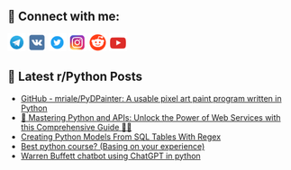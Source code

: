 ## 🔎 Connect with me:
[<img src="https://github.com/bullbesh/bullbesh/blob/main/images/Telegram.png" width="32" height="32" />](https://t.me/bullbesh)
[<img src="https://github.com/bullbesh/bullbesh/blob/main/images/VK.png" width="32" height="32" />](https://vk.com/bullbesh)
[<img src="https://github.com/bullbesh/bullbesh/blob/main/images/Twitter.png" width="32" height="32" />](https://twitter.com/bullbesh1)
[<img src="https://github.com/bullbesh/bullbesh/blob/main/images/Instagram.png" width="32" height="32" />](https://www.instagram.com/bullbesh)
[<img src="https://github.com/bullbesh/bullbesh/blob/main/images/Reddit.png" width="32" height="32" />](https://www.reddit.com/user/bullbesh)
[<img src="https://github.com/bullbesh/bullbesh/blob/main/images/YouTube.png" width="32" height="32" />](https://www.youtube.com/channel/UCtfjRs6uzgq5mfm8S06WTcg)

## 📕 Latest r/Python Posts
<!-- BLOG-POST-LIST:START -->
- [GitHub - mriale/PyDPainter: A usable pixel art paint program written in Python](https://www.reddit.com/r/Python/comments/12zcdir/github_mrialepydpainter_a_usable_pixel_art_paint/)
- [🐍 Mastering Python and APIs: Unlock the Power of Web Services with this Comprehensive Guide 🔗🚀](https://www.reddit.com/r/Python/comments/12zbb0x/mastering_python_and_apis_unlock_the_power_of_web/)
- [Creating Python Models From SQL Tables With Regex](https://www.reddit.com/r/Python/comments/12za5tj/creating_python_models_from_sql_tables_with_regex/)
- [Best python course? &lpar;Basing on your experience&rpar;](https://www.reddit.com/r/Python/comments/12z9wo9/best_python_course_basing_on_your_experience/)
- [Warren Buffett chatbot using ChatGPT in python](https://www.reddit.com/r/Python/comments/12z6snr/warren_buffett_chatbot_using_chatgpt_in_python/)
<!-- BLOG-POST-LIST:END -->
